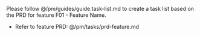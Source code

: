 Please follow @/pm/guides/guide.task-list.md to create a task list based on the PRD for feature F01 - Feature Name.

- Refer to feature PRD: @/pm/tasks/prd-feature.md